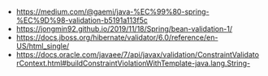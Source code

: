 * <https://medium.com/@gaemi/java-%EC%99%80-spring-%EC%9D%98-validation-b5191a113f5c>
* <https://jongmin92.github.io/2019/11/18/Spring/bean-validation-1/>
* <https://docs.jboss.org/hibernate/validator/6.0/reference/en-US/html_single/>
* <https://docs.oracle.com/javaee/7/api/javax/validation/ConstraintValidatorContext.html#buildConstraintViolationWithTemplate-java.lang.String->
